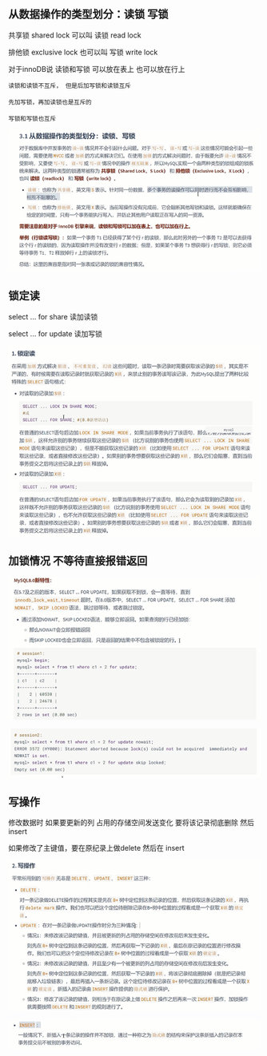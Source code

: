 从数据操作的类型划分：读锁 写锁
---

共享锁 shared lock 可以叫 读锁 read lock

排他锁 exclusive lock  也可以叫 写锁 write lock

对于innoDB说 读锁和写锁 可以放在表上 也可以放在行上

    读锁和读锁不互斥， 但是后加写锁和读锁互斥

    先加写锁，再加读锁也是互斥的

    写锁和写锁也互斥

![img_334.png](img_334.png)

锁定读
---

select ... for share 读加读锁

select ... for update 读加写锁

![img_335.png](img_335.png)

加锁情况 不等待直接报错返回
---

![img_336.png](img_336.png)

![img_337.png](img_337.png)

写操作
---

修改数据时 如果要更新的列 占用的存储空间发送变化 要将该记录彻底删除 然后insert

如果修改了主键值，要在原纪录上做delete 然后在 insert

![img_338.png](img_338.png)

![img_339.png](img_339.png)